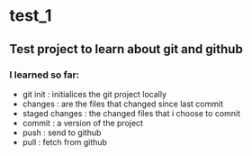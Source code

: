 # test_1

## Test project to learn about **git** and github
### I learned so far:

* git init : initialices the git project locally
* changes : are the files that changed since last commit
* staged changes : the changed files that i choose to comnit
* commit : a version of the project
* push : send to github
* pull : fetch from github
